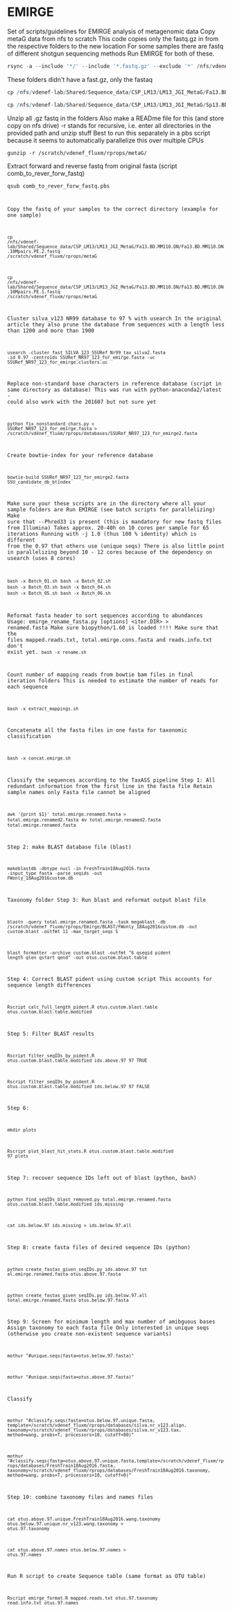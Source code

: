 # EMIRGE
Set of scripts/guidelines for EMIRGE analysis of metagenomic data
Copy metaG data from nfs to scratch
This code copies only the fastq.gz in from the respective folders to the new location
For some samples there are fastq of different shotgun sequencing methods
Run EMIRGE for both of these.

```R 
rsync -a --include '*/' --include '*.fastq.gz' --exclude '*' /nfs/vdenef-lab/Shared/Sequence_data/CSP_LM13/LM13_JGI_MetaG /scratch/vdenef_fluxm/rprops/metaG --progress
```

These folders didn't have a fast.gz, only the fastaq

```R 
cp /nfs/vdenef-lab/Shared/Sequence_data/CSP_LM13/LM13_JGI_MetaG/Fa13.BD.MM110.DN/8202.1.92752.GGACTCC-TATCCTC.fastq /scratch/vdenef_fluxm/rprops/metaG/LM13_JGI_MetaG/Fa13.BD.MM110.DN

cp /nfs/vdenef-lab/Shared/Sequence_data/CSP_LM13/LM13_JGI_MetaG/Sp13.BD.MLB.SN/8199.1.94074.TGTGAA.anqdp.fastq /scratch/vdenef_fluxm/rprops/metaG/LM13_JGI_MetaG/Sp13.BD.MLB.SN
```

Unzip all .gz fastq in the folders
Also make a READme file for this (and store copy on nfs drive)
-r stands for recursive, i.e. enter all directories in the provided path and unzip stuff
Best to run this separately in a pbs script because it seems to automatically parallelize this over multiple CPUs

<code>gunzip -r /scratch/vdenef_fluxm/rprops/metaG/</code>

Extract forward and reverse fastq from original fasta (script comb_to_rever_forw_fastq)

<code>qsub comb_to_rever_forw_fastq.pbs

Copy the fastq of your samples to the correct directory (example for one sample)

<code>cp /nfs/vdenef-lab/Shared/Sequence_data/CSP_LM13/LM13_JGI_MetaG/Fa13.BD.MM110.DN/Fa13.BD.MM110.DN.10Mpairs.PE.2.fastq /scratch/vdenef_fluxm/rprops/metaG</code>

<code>cp /nfs/vdenef-lab/Shared/Sequence_data/CSP_LM13/LM13_JGI_MetaG/Fa13.BD.MM110.DN/Fa13.BD.MM110.DN.10Mpairs.PE.1.fastq /scratch/vdenef_fluxm/rprops/metaG</code>

Cluster silva_v123 NR99 database to 97 % with usearch
In the original article they also prune the database from sequences with a length less than 1200 and more than 1900

<code>usearch -cluster_fast SILVA_123_SSURef_Nr99_tax_silva2.fasta -id 0.97 -centroids SSURef_NR97_123_for_emirge.fasta -uc SSURef_NR97_123_for_emirge.clusters.uc</code>

Replace non-standard base characters in reference database (script in same directory as database)
This was run with python-anaconda2/latest - could also work with the 201607 but not sure yet

<code>python fix_nonstandard_chars.py < SSURef_NR97_123_for_emirge.fasta > /scratch/vdenef_fluxm/rprops/databases/SSURef_NR97_123_for_emirge2.fasta</code>

Create bowtie-index for your reference database

<code>bowtie-build SSURef_NR97_123_for_emirge2.fasta SSU_candidate_db_btindex</code>

Make sure your these scripts are in the directory where all your sample folders are
Run EMIRGE (see batch scripts for parallelizing)
Make sure that --Phred33 is present (this is mandatory for new fastq files from Illumina)
Takes approx. 20-40h on 10 cores per sample for 65 iterations
Running with -j 1.0 (thus 100 % identity) which is different from the 0.97 that others use (unique seqs)
There is also little point in parallelizing beyond 10 - 12 cores because of the dependency on usearch (uses 8 cores)

<code>bash -x Batch_01.sh</code>
<code>bash -x Batch_02.sh</code>
<code>bash -x Batch_03.sh</code>
<code>bash -x Batch_04.sh</code>
<code>bash -x Batch_05.sh</code>
<code>bash -x Batch_06.sh</code>

Reformat fasta header to sort sequences according to abundances
Usage: emirge_rename_fasta.py [options] <iter.DIR> > renamed.fasta
Make sure biopython/1.60 is loaded !!!!
Make sure that the files mapped.reads.txt, total.emirge.cons.fasta and reads.info.txt don't exist yet.
<code>bash -x rename.sh</code>

Count number of mapping reads from bowtie bam files in final iteration folders
This is needed to estimate the number of reads for each sequence

<code>bash -x extract_mappings.sh</code>

Concatenate all the fasta files in one fasta for taxonomic classification

<code>bash -x concat.emirge.sh</code>

Classify the sequences according to the TaxASS pipeline
Step 1: All redundant information from the first line in the fasta file
Retain sample names only
Fasta file cannot be aligned

<code>awk '{print $1}' total.emirge.renamed.fasta > total.emirge.renamed2.fasta</code>
<code>mv total.emirge.renamed2.fasta total.emirge.renamed.fasta</code>

Step 2: make BLAST database file (blast)

<code>makeblastdb -dbtype nucl -in FreshTrain18Aug2016.fasta -input_type fasta -parse_seqids -out FWonly_18Aug2016custom.db</code>

Taxonomy folder
Step 3: Run blast and reformat output blast file

<code>blastn -query total.emirge.renamed.fasta -task megablast -db /scratch/vdenef_fluxm/rprops/Emirge/BLAST/FWonly_18Aug2016custom.db -out custom.blast -outfmt 11 -max_target_seqs 5 </code>

<code>blast_formatter -archive custom.blast -outfmt "6 qseqid pident length qlen qstart qend" -out otus.custom.blast.table</code>

Step 4: Correct BLAST pident using custom script
This accounts for sequence length differences

<code>Rscript calc_full_length_pident.R otus.custom.blast.table otus.custom.blast.table.modified</code>

Step 5: Filter BLAST results

<code>Rscript filter_seqIDs_by_pident.R otus.custom.blast.table.modified ids.above.97 97 TRUE</code>

<code>Rscript filter_seqIDs_by_pident.R otus.custom.blast.table.modified ids.below.97 97 FALSE</code>

Step 6: 

<code>mkdir plots</code>

<code>Rscript plot_blast_hit_stats.R otus.custom.blast.table.modified 97 plots</code>

Step 7: recover sequence IDs left out of blast (python, bash)

<code>python find_seqIDs_blast_removed.py total.emirge.renamed.fasta otus.custom.blast.table.modified ids.missing</code>

<code>cat ids.below.97 ids.missing > ids.below.97.all</code>

Step 8: create fasta files of desired sequence IDs (python)

<code>python create_fastas_given_seqIDs.py ids.above.97 tot
al.emirge.renamed.fasta otus.above.97.fasta</code>

<code>python create_fastas_given_seqIDs.py ids.below.97.all total.emirge.renamed.fasta otus.below.97.fasta</code>

Step 9: Screen for minimum length and max number of amibguous bases
Assign taxonomy to each fasta file
Only interested in unique seqs (otherwise you create non-existent sequence variants)

<code>mothur "#unique.seqs(fasta=otus.below.97.fasta)"</code>

<code>mothur "#unique.seqs(fasta=otus.above.97.fasta)"</code>

Classify

<code>mothur "#classify.seqs(fasta=otus.below.97.unique.fasta, template=/scratch/vdenef_fluxm/rprops/databases/silva.nr_v123.align, taxonomy=/scratch/vdenef_fluxm/rprops/databases/silva.nr_v123.tax, method=wang, probs=T, processors=10, cutoff=80)"</code>

<code>mothur "#classify.seqs(fasta=otus.above.97.unique.fasta,template=/scratch/vdenef_fluxm/rprops/databases/FreshTrain18Aug2016.fasta,  taxonomy=/scratch/vdenef_fluxm/rprops/databases/FreshTrain18Aug2016.taxonomy, method=wang, probs=T, processors=10, cutoff=0)"</code>

Step 10: combine taxonomy files and names files

<code>cat otus.above.97.unique.FreshTrain18Aug2016.wang.taxonomy otus.below.97.unique.nr_v123.wang.taxonomy > otus.97.taxonomy</code>

<code>cat otus.above.97.names otus.below.97.names > otus.97.names</code>

Run R script to create Sequence table (same format as OTU table)

<code>Rscript emirge_format.R mapped.reads.txt otus.97.taxonomy read.info.txt otus.97.names</code>
